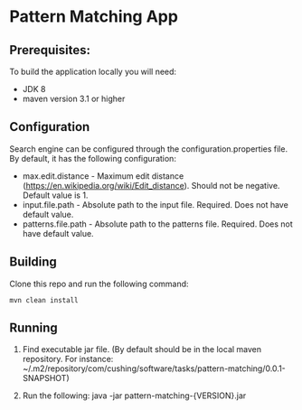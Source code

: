 # Pattern Matching App

## Prerequisites:
To build the application locally you will need:
- JDK 8
- maven version 3.1 or higher

## Configuration
Search engine can be configured through the configuration.properties file.
By default, it has the following configuration:
- max.edit.distance  - Maximum edit distance (https://en.wikipedia.org/wiki/Edit_distance).
                         Should not be negative. Default value is 1.
- input.file.path    - Absolute path to the input file. Required. Does not have default value.
- patterns.file.path - Absolute path to the patterns file. Required. Does not have default value.


## Building
Clone this repo and run the following command:
```
mvn clean install
```

## Running
1. Find executable jar file. (By default should be in the local maven repository.
    For instance: ~/.m2/repository/com/cushing/software/tasks/pattern-matching/0.0.1-SNAPSHOT)

2. Run the following: java -jar pattern-matching-{VERSION}.jar

